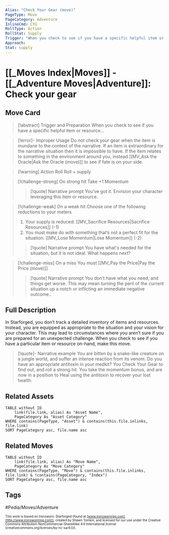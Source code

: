 ```yaml
---
Alias: "Check Your Gear (move)"
PageType: Move
PageCategory: Adventure
InlineCmd: CYG
RollType: Action
RollStat: Supply
Trigger: "When you check to see if you have a specific helpful item or resource"
Approach:
Stat: supply
---
```

# [[_Moves Index|Moves]] - [[_Adventure Moves|Adventure]]: Check your gear
## Move Card

>[!abstract]  Trigger and Preparation
>When you check to see if you have a specific helpful item or resource...

> [!error]- Improper Usage
> Do not check your gear when the item is mundane to the context of the narrative.  If an item is extraordinary for the narrative situation then it is impossible to have.  If the item relates to something in the environment around you, instead [[MV_Ask the Oracle|Ask the Oracle (move)]] to see if fate is on your side.

> [!warning] Action Roll
> Roll + supply

> [!challenge-strong] On strong hit
> Take +1 Momentum
> >[!quote] Narrative prompt
> >You’ve got it. Envision your character leveraging this item or resource. 

> [!challenge-weak] On a weak hit
> Choose one of the following reductions to your meters
> 1. Your supply is reduced: [[MV_Sacrifice Resources|Sacrifice Resources]] (-1)
> 2. You must make do with something that’s not a perfect fit for the situation: [[MV_Lose Momentum|Lose Momentum]] (-2)
>    
> >[!quote] Narrative prompt
> >You have what's needed for the situation, but it is not ideal.  What happens next?

> [!challenge-miss] On a miss
> You must [[MV_Pay the Price|Pay the Price (move)]]
> >[!quote] Narrative prompt
> >You don’t have what you need, and things get worse.
> >This may mean turning the peril of the current situation up a notch or inflicting an immediate negative outcome.. 

## Full Description
In Starforged, you don’t track a detailed inventory of items and resources. Instead, you are equipped as appropriate to the situation and your vision for your character. This may lead to circumstances where you aren’t sure if you are prepared for an unexpected challenge. When you check to see if you have a particular item or resource on-hand, make this move. 

> [!quote]- Narrative example
> You are bitten by a snake-like creature on a jungle world, and suffer an intense reaction from its venom. Do you have an appropriate antitoxin in your medkit? You Check Your Gear to find out, and roll a strong hit. You take the momentum bonus, and are now in a position to Heal using the antitoxin to recover your lost health. 

## Related Assets
```dataview
TABLE without ID
	link(file.link, alias) As "Asset Name",
	PageCategory As "Asset Category"
WHERE contains(PageType, "Asset") & contains(this.file.inlinks, file.link)
SORT PageCategory asc, file.name asc
```

## Related Moves
```dataview
TABLE without ID
	link(file.link, alias) As "Move Name",
	PageCategory As "Move Category"
WHERE contains(PageType, "Move") & contains(this.file.inlinks, file.link) & !contains(PageCategory, "Index")
SORT PageCategory asc, file.name asc
```

## Tags
#Pedia/Moves/Adventure 

<font size=-2>This work is based on Ironsworn: Starforged (found at [www.ironswornrpg.com](http://www.ironswornrpg.com)), created by Shawn Tomkin, and licensed for our use under the Creative Commons Attribution-NonCommercial-ShareAlike 4.0 International license  (creativecommons.org/licenses/by-nc-sa/4.0/).</font>